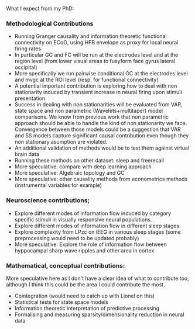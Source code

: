 What I expect from my PhD:

### Methodological Contributions
* Running Granger causality and information theoretic functional connectivity on ECoG, using HFB envelope as proxy for local neural firing rates
* In particular GC and FC will be run at the electrodes level and at the region level (from lower visual areas to fusyform face gyrus lateral occipital)
* More specifically we run pairwise conditional GC at the electrodes level and mvgc at the ROI level (resp. for functional connectivity)
* A potential important contribution is exploring how to deal with non stationarity induced by transient increase in neural firing upon stimuli presentation
* Success in dealing with non stationarities will be evaluated from VAR, state space and non parametric (Wavelets+multitaper) model comparisons. We know from
previous work that non parametric approach should be able to handle the kind of non stationarity we face. Convergence between those models could be a suggestion
that VAR and SS models capture significant causal contribution even though they non stationary asumption are violated. 
* An additional validation of methods would be to test them against virtual brain data
* Running these methods on other dataset: sleep and freerecall 
* More speculative: compare with deep learning approach
* More speculative: Algebraic topology and GC
* More speculative: other causality methods from econometrics methods (instrumental variables for example)
### Neuroscience contributions;
* Explore different modes of information flow induced by category specific stimuli in visually responsive neural populations.
* Explore different modes of information flow in different sleep stages
* Explore complexity from LPzc on iEEG in various sleep stages (some preprocessing would need to be updated probably)
* More speculative: Explore the role of information flow between hyppocampal sharp wave ripples and other area in cortex

### Mathematical, conceptual contributions:
More speculative here as I don't have a clear idea of what to contribute too, although I think this could be the area I could contribute the most.
* Cointegration (would need to catch up with Lionel on this)
* Statistical tests for state space models
* Information theoretic interpretation of predictive processing
* Formalising and measuring sparsity/dimensionality reduction in neural data

